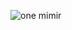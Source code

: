 ![one mimir](https://images.ecestaticos.com/s8s3aMKc_iJWD-WxZ2n1k4BbWCk=/99x0:900x600/1200x900/filters:fill(white):format(jpg)/f.elconfidencial.com%2Foriginal%2Fa38%2Fc4b%2F276%2Fa38c4b276706563d7bd7eab0a424f80c.jpg)
